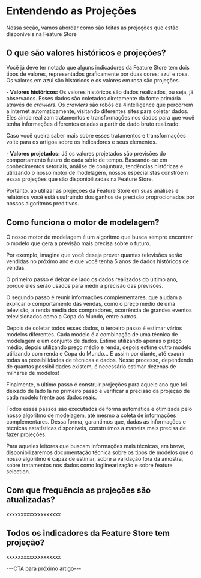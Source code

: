 # Entendendo as Projeções

Nessa seção, vamos abordar como são feitas as projeções que estão disponíveis na Feature Store

## O que são valores históricos e projeções?

Você já deve ter notado que alguns indicadores da Feature Store tem dois tipos de valores, representados graficamente por duas cores: azul e rosa. Os valores em azul são históricos e os valores em rosa são projeções.


**- Valores históricos:** Os valores históricos são dados realizados, ou seja, já observados. Esses dados são coletados diretamente da fonte primária através de *crawlers*. Os *crawlers* são robôs da 4intelligence que percorrem a internet automaticamente, visitando diferentes sites para coletar dados. Eles ainda realizam tratamentos e transformações nos dados para que você tenha informações diferentes criadas a partir do dado bruto realizado.

Caso você queira saber mais sobre esses tratamentos e transformações volte para os artigos sobre os indicadores e seus elementos.

**- Valores projetados:** Já os valores projetados são previsões do comportamento futuro de cada série de tempo. Baseando-se em conhecimentos setoriais, análise de conjuntura, tendências históricas e utilizando o nosso motor de modelagem, nossos especialistas constrõem essas projeções que são disponibilizadas na Feature Store.

Portanto, ao utilizar as projeções da Feature Store em suas análises e relatórios você está usufruindo dos ganhos de precisão proprocionados por nossos algoritmos preditivos.

## Como funciona o motor de modelagem?

O nosso motor de modelagem é um algoritmo que busca sempre encontrar o modelo que gera a previsão mais precisa sobre o futuro.

Por exemplo, imagine que você deseja prever quantas televisões serão vendidas no próximo ano e que você tenha 5 anos de dados históricos de vendas. 

O primeiro passo é deixar de lado os dados realizados do último ano, porque eles serão usados para medir a precisão das previsões. 

O segundo passo é reunir informações complementares, que ajudam a explicar o comportamento das vendas, como o preço médio de uma televisão, a renda média dos compradores, ocorrência de grandes eventos televisionados como a Copa do Mundo, entre outros. 

Depois de coletar todos esses dados, o terceiro passo é estimar vários modelos diferentes. Cada modelo é a combinação de uma técnica de modelagem e um conjunto de dados. Estime utilizando apenas o preço médio, depois utilizando preço médio e renda, depois estime outro modelo utilizando com renda e Copa do Mundo... E assim por diante, até exaurir todas as possibilidades de técnicas e dados. Nesse processo, dependendo de quantas possibilidades existem, é necessário estimar dezenas de milhares de modelos!

Finalmente, o último passo é construir projeções para aquele ano que foi deixado de lado lá no primeiro passo e verificar a precisão da projeção de cada modelo frente aos dados reais. 

Todos esses passos são executados de forma automática e otimizada pelo nosso algoritmo de modelagem, até mesmo a coleta de informações complementares. Dessa forma, garantimos que, dadas as informações e técnicas estatísticas disponíveis, construímos a maneira mais precisa de fazer projeções.

Para aqueles leitores que buscam informações mais técnicas, em breve, disponibilizaremos documentação técnica sobre os tipos de modelos que o nosso algoritmo é capaz de estimar, sobre a validação fora da amostra, sobre tratamentos nos dados como loglinearização e sobre feature selection.


## Com que frequência as projeções são atualizadas?

xxxxxxxxxxxxxxxxxxx

## Todos os indicadores da Feature Store tem projeção?

xxxxxxxxxxxxxxxxxxx

---CTA para próximo artigo---
